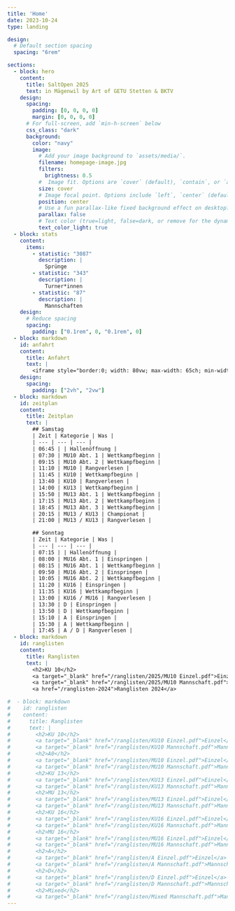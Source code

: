 ```yaml
---
title: 'Home'
date: 2023-10-24
type: landing

design:
  # Default section spacing
  spacing: "6rem"

sections:
  - block: hero
    content:
      title: SaltOpen 2025
      text: in Mägenwil by Art of GETU Stetten & BKTV
    design:
      spacing:
        padding: [0, 0, 0, 0]
        margin: [0, 0, 0, 0]
      # For full-screen, add `min-h-screen` below
      css_class: "dark"
      background:
        color: "navy"
        image:
          # Add your image background to `assets/media/`.
          filename: homepage-image.jpg
          filters:
            brightness: 0.5
          #  Image fit. Options are `cover` (default), `contain`, or `actual` size.
          size: cover
          # Image focal point. Options include `left`, `center` (default), or `right`.
          position: center
          # Use a fun parallax-like fixed background effect on desktop? true/false
          parallax: false
          # Text color (true=light, false=dark, or remove for the dynamic theme color).
          text_color_light: true
  - block: stats
    content:
      items:
        - statistic: "3087"
          description: |
            Sprünge
        - statistic: "343"
          description: |
            Turner*innen
        - statistic: "87"
          description: |
            Mannschaften
    design:
      # Reduce spacing
      spacing:
        padding: ["0.1rem", 0, "0.1rem", 0]
  - block: markdown
    id: anfahrt
    content:
      title: Anfahrt
      text: |
        <iframe style="border:0; width: 80vw; max-width: 65ch; min-width: 20vw; height: 50vh" loading="lazy" frameborder="0" allowfullscreen src="https://www.google.com/maps/embed/v1/place?q=Doppelturnhalle+Oberfeld&key=AIzaSyC4vUMEDH0hY2gPC5FFIzmHb0p6F7_ZVh4"></iframe>
    design:
      spacing:
        padding: ["2vh", "2vw"]
  - block: markdown
    id: zeitplan
    content:
      title: Zeitplan
      text: |
        ## Samstag
        | Zeit | Kategorie | Was |
        | --- | --- | --- |
        | 06:45 | | Hallenöffnung |
        | 07:30 | MU10 Abt. 1 | Wettkampfbeginn |
        | 09:15 | MU10 Abt. 2 | Wettkampfbeginn |
        | 11:10 | MU10 | Rangverlesen |
        | 11:45 | KU10 | Wettkampfbeginn |
        | 13:40 | KU10 | Rangverlesen |
        | 14:00 | KU13 | Wettkampfbeginn |
        | 15:50 | MU13 Abt. 1 | Wettkampfbeginn |
        | 17:15 | MU13 Abt. 2 | Wettkampfbeginn |
        | 18:45 | MU13 Abt. 3 | Wettkampfbeginn |
        | 20:15 | MU13 / KU13 | Championat |
        | 21:00 | MU13 / KU13 | Rangverlesen |

        ## Sonntag
        | Zeit | Kategorie | Was |
        | --- | --- | --- |
        | 07:15 | | Hallenöffnung |
        | 08:00 | MU16 Abt. 1 | Einspringen |
        | 08:15 | MU16 Abt. 1 | Wettkampfbeginn |
        | 09:50 | MU16 Abt. 2 | Einspringen |
        | 10:05 | MU16 Abt. 2 | Wettkampfbeginn |
        | 11:20 | KU16 | Einspringen |
        | 11:35 | KU16 | Wettkampfbeginn |
        | 13:00 | KU16 / MU16 | Rangverlesen |
        | 13:30 | D | Einspringen |
        | 13:50 | D | Wettkampfbeginn |
        | 15:10 | A | Einspringen |
        | 15:30 | A | Wettkampfbeginn |
        | 17:45 | A / D | Rangverlesen |
  - block: markdown
    id: ranglisten
    content:
      title: Ranglisten
      text: |
        <h2>KU 10</h2>
        <a target="_blank" href="/ranglisten/2025/MU10 Einzel.pdf">Einzel</a>
        <a target="_blank" href="/ranglisten/2025/MU10 Mannschaft.pdf">Mannschaft</a>
        <a href="/ranglisten-2024">Ranglisten 2024</a>

#  - block: markdown
#    id: ranglisten
#    content:
#      title: Ranglisten
#      text: |
#        <h2>KU 10</h2>
#        <a target="_blank" href="/ranglisten/KU10 Einzel.pdf">Einzel</a>
#        <a target="_blank" href="/ranglisten/KU10 Mannschaft.pdf">Mannschaft</a>
#        <h2>A0</h2>
#        <a target="_blank" href="/ranglisten/MU10 Einzel.pdf">Einzel</a>
#        <a target="_blank" href="/ranglisten/MU10 Mannschaft.pdf">Mannschaft</a>
#        <h2>KU 13</h2>
#        <a target="_blank" href="/ranglisten/KU13 Einzel.pdf">Einzel</a>
#        <a target="_blank" href="/ranglisten/KU13 Mannschaft.pdf">Mannschaft</a>
#        <h2>MU 13</h2>
#        <a target="_blank" href="/ranglisten/MU13 Einzel.pdf">Einzel</a>
#        <a target="_blank" href="/ranglisten/MU13 Mannschaft.pdf">Mannschaft</a>
#        <h2>KU 16</h2>
#        <a target="_blank" href="/ranglisten/KU16 Einzel.pdf">Einzel</a>
#        <a target="_blank" href="/ranglisten/KU16 Mannschaft.pdf">Mannschaft</a>
#        <h2>MU 16</h2>
#        <a target="_blank" href="/ranglisten/MU16 Einzel.pdf">Einzel</a>
#        <a target="_blank" href="/ranglisten/MU16 Mannschaft.pdf">Mannschaft</a>
#        <h2>A</h2>
#        <a target="_blank" href="/ranglisten/A Einzel.pdf">Einzel</a>
#        <a target="_blank" href="/ranglisten/A Mannschaft.pdf">Mannschaft</a>
#        <h2>D</h2>
#        <a target="_blank" href="/ranglisten/D Einzel.pdf">Einzel</a>
#        <a target="_blank" href="/ranglisten/D Mannschaft.pdf">Mannschaft</a>
#        <h2>Mixed</h2>
#        <a target="_blank" href="/ranglisten/Mixed Mannschaft.pdf">Mannschaft</a>
---
```


